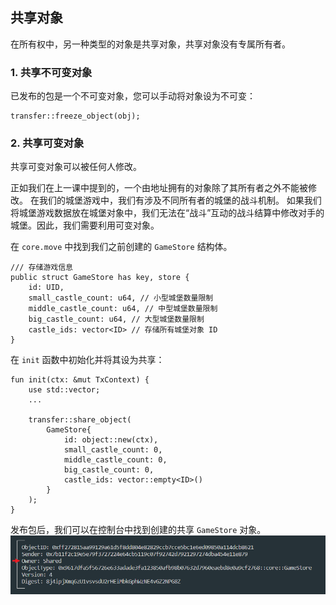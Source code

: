 ## 共享对象

在所有权中，另一种类型的对象是共享对象，共享对象没有专属所有者。

### 1. 共享不可变对象
已发布的包是一个不可变对象，您可以手动将对象设为不可变：

```move
transfer::freeze_object(obj);
```

### 2. 共享可变对象
共享可变对象可以被任何人修改。

正如我们在上一课中提到的，一个由地址拥有的对象除了其所有者之外不能被修改。
在我们的城堡游戏中，我们有涉及不同所有者的城堡的战斗机制。
如果我们将城堡游戏数据放在城堡对象中，我们无法在“战斗”互动的战斗结算中修改对手的城堡。因此，我们需要利用可变对象。

在 `core.move` 中找到我们之前创建的 `GameStore` 结构体。

```move
/// 存储游戏信息
public struct GameStore has key, store {
    id: UID,
    small_castle_count: u64, // 小型城堡数量限制
    middle_castle_count: u64, // 中型城堡数量限制
    big_castle_count: u64, // 大型城堡数量限制
    castle_ids: vector<ID> // 存储所有城堡对象 ID
}
```

在 `init` 函数中初始化并将其设为共享：

```move
fun init(ctx: &mut TxContext) {
    use std::vector;
    ...

    transfer::share_object(
        GameStore{
            id: object::new(ctx),
            small_castle_count: 0,
            middle_castle_count: 0,
            big_castle_count: 0,
            castle_ids: vector::empty<ID>()
        }
    );
}
```

发布包后，我们可以在控制台中找到创建的共享 `GameStore` 对象。
![object](../02_对象所有权/images/2-2.png?raw=true)